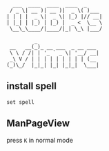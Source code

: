       ___  ____  ____  ____  _
     / _ \| __ )| __ )|  _ \( )___
    | | | |  _ \|  _ \| |_) |// __|
    | |_| | |_) | |_) |  _ <  \__ \
     \__\_\____/|____/|_| \_\ |___/

             _
     __   __(_)_ __ ___  _ __ ___
     \ \ / /| | '_ ` _ \| '__/ __|
     _\ V / | | | | | | | | | (__
    (_)\_/  |_|_| |_| |_|_|  \___|

install spell
-------------

`set spell`

ManPageView
-----------

press `K` in normal mode
